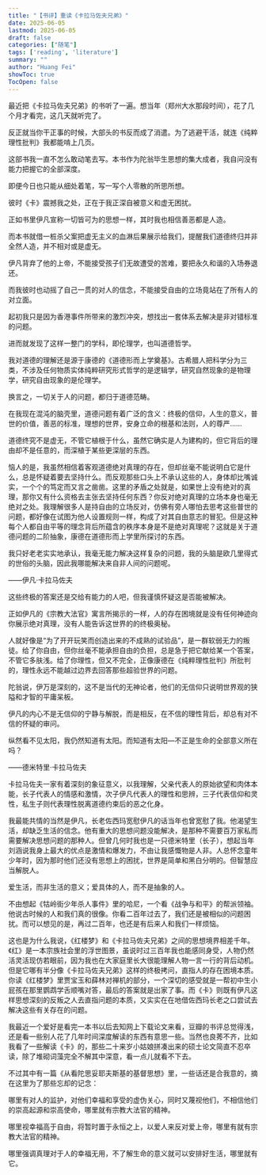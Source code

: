 ```yaml
---
title: "【书评】重读《卡拉马佐夫兄弟》"
date: 2025-06-05
lastmod: 2025-06-05
draft: false
categories: ["随笔"]
tags: ['reading', 'literature']
summary: ""
author: "Huang Fei"
showToc: true
TocOpen: false
---
```


最近把《卡拉马佐夫兄弟》的书听了一遍。想当年（郑州大水那段时间），花了几个月才看完，这几天就听完了。

反正就当你干正事的时候，大部头的书反而成了消遣。为了逃避干活，就连《纯粹理性批判》我都能啃上几页。

这部书我一直不怎么敢动笔去写。本书作为陀翁毕生思想的集大成者，我自问没有能力把握它的全部深度。

即便今日也只能从细处着笔，写一写个人零散的所思所想。

彼时《卡》震撼我之处，正在于我正深自被意义和虚无困扰。

正如书里伊凡宣称一切皆可为的思想一样，其时我也相信善恶都是人造。

而本书就借一桩杀父案把虚无主义的血淋后果展示给我们，提醒我们道德终归并非全然人造，并不相对或是虚无。

伊凡背弃了他的上帝，不能接受孩子们无故遭受的苦难，要把永久和谐的入场券退还。

而我彼时也动摇了自己一贯的对人的信念，不能接受自由的立场竟站在了所有人的对立面。

起初我只是因为香港事件所带来的激烈冲突，想找出一套体系去解决是非对错标准的问题。

进而就发现了这样一整门的学科，即伦理学，也叫道德哲学。

我对道德的理解还是源于康德的《道德形而上学奠基》。古希腊人把科学分为三类，不涉及任何物质实体纯粹研究形式哲学的是逻辑学，研究自然现象的是物理学，研究自由现象的是伦理学。

换言之，一切关于人的问题，都归于道德范畴。

在我现在混沌的脑壳里，道德问题有着广泛的含义：终极的信仰，人生的意义，普世的价值，善恶的标准，理想的世界，安身立命的根基和法则，人的尊严……

道德终究不是虚无，不管它植根于什么，虽然它确实是人为建构的，但它背后的理由却不是任意的，而深植于某些更深层的东西。

恼人的是，我虽然相信着客观道德绝对真理的存在，但却丝毫不能说明白它是什么，总是怀疑着要去坚持什么。而反观那些口头上不承认这些的人，身体却比嘴诚实，一个个的笃定而又言之凿凿。这里的矛盾之处就是，如果世上没有绝对的真理，那你又有什么资格去主张去坚持任何东西？你反对绝对真理的立场本身也毫无绝对之处。我理解很多人是持自由的立场反对，仿佛有旁人哪怕去思考这些普世的问题，都好像在试图为他人设置规则一样，构成了对其自由意志的冒犯。但是这种每个人都自由平等的理念背后所蕴含的秩序本身是不是绝对真理呢？这就是关于道德问题的二阶抽象，康德在道德形而上学里所探讨的东西。

我只好老老实实地承认，我毫无能力解决这样复杂的问题，我的头脑是欧几里得式的世俗的头脑，因此我哪能解决来自非人间的问题呢。

——伊凡·卡拉马佐夫

这些终极的答案还是交给有能力的人吧，但我谨慎怀疑这是否能被解决。

正如伊凡的《宗教大法官》寓言所揭示的一样，人的存在困境就是没有任何神迹向你展示绝对真理，没有人能告诉这世界的的终极奥秘。

人就好像是“为了开开玩笑而创造出来的不成熟的试验品”，是一群软弱无力的叛徒。给了你自由，但你丝毫不能承担自由的负担，总是急于把它献给某一个答案，不管它多肤浅。给了你理性，但又不完全，正像康德在《纯粹理性批判》所批判的，理性永远不能越过边界去回答那些超验世界的问题。

陀翁说，伊万是深刻的，这不是当代的无神论者，他们的无信仰只说明世界观的狭隘和才智的平庸呆板。

伊凡的内心不是无信仰的宁静与解脱，而是相反，在不信的理性背后，却总有对不信的怀疑的审问。

纵然看不见太阳，我仍然知道有太阳。而知道有太阳—不正是生命的全部意义所在吗？

——德米特里·卡拉马佐夫

卡拉马佐夫一家有着深刻的象征意义，以我理解，父亲代表人的原始欲望和肉体本能，长子代表人的情感和激情，次子伊凡代表人的理性和思辨，三子代表信仰和灵性，私生子则代表理性脱离道德约束后的恶之化身。

我最能共情的当然是伊凡，长老佐西玛宽慰伊凡的话当年也曾宽慰了我。他渴望生活，却缺乏生活的信念。他有重大的思想问题没能解决，是那种不需要百万家私而需要解决思想问题的那种人。但曾几何时我也是一只德米特里（长子），想起当年刘涵说我身上最大的优点是激情和爆发力，不由让我感慨物是人非。人总怀念童年少年时，因为那时他们还没有思想上的困扰，世界是简单和黑白分明的。但智慧应当解脱人。

爱生活，而非生活的意义；爱具体的人，而不是抽象的人。

不由想起《牯岭街少年杀人事件》里的哈尼，一个看《战争与和平》的帮派领袖。他说古时候的人和我们真的很像。你看二百年过去了，我们还是被相似的问题困扰。而可以想见的是，再过二百年，也还是有后来人和我们一样烦恼。

这也是为什么我说，《红楼梦》和《卡拉马佐夫兄弟》之间的思想境界相差千年。《红》是一本宗族社会里的浮世图景，虽说时过三百年我也能感同身受，人物仍然活灵活现仿若眼前，因为我也在大家庭里长大很能理解人物一言一行的背后动机。但是它哪有半分像《卡拉马佐夫兄弟》这样的终极拷问，直指人的存在困境本质。你读《红楼梦》里贾宝玉和薛林对禅机的部分，一个深切的感受就是一帮初中生小屁孩在那里鹦鹉学舌顺嘴对答，最后的答案就是出家了事。而《卡》则既有伊凡这样思想深刻的反叛之人去直指问题的本质，又实实在在地借佐西玛长老之口尝试去解决这些有关存在的问题。

我最近一个爱好是看完一本书以后去知网上下载论文来看，豆瓣的书评总觉得浅，还是看一些别人花了几年时间深度解读的东西有意思一些。当然也良莠不齐，比如我看了一些解读《卡》的，那些二十来岁小姑娘拼凑出来的硕士论文简直不忍卒读，除了堆砌词藻完全不解其中深意，看一点儿就看不下去。

不过其中有一篇《从看陀思妥耶夫斯基的基督思想》里，一些话还是合我意的，摘在这里为了那些忘却的记念：

哪里有对人的监护，对他们幸福和享受的虚伪关心，同时又蔑视他们，不相信他们的崇高起源和崇高使命，哪里就有宗教大法官的精神。

哪里视幸福高于自由，将暂时置于永恒之上，以爱人来反对爱上帝，哪里有就有宗教大法官的精神。

哪里强调真理对于人的幸福无用，不了解生命的意义就可以安排好生活，哪里就有它。
